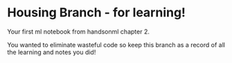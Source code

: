 # Housing Branch - for learning!

Your first ml notebook from handsonml chapter 2.

You wanted to eliminate wasteful code so keep this branch as a record of all the learning and notes you did!

